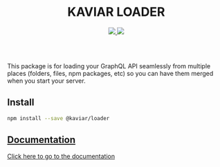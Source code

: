 <h1 align="center">KAVIAR LOADER</h1>

<p align="center">
  <a href="https://travis-ci.org/kaviarjs/loader">
    <img src="https://api.travis-ci.org/kaviarjs/loader.svg?branch=master" />
  </a>
  <a href="https://coveralls.io/github/kaviarjs/loader?branch=master">
    <img src="https://coveralls.io/repos/github/kaviarjs/loader/badge.svg?branch=master" />
  </a>
</p>

<br />
<br />

This package is for loading your GraphQL API seamlessly from multiple places (folders, files, npm packages, etc) so you can have them merged when you start your server.

## Install

```bash
npm install --save @kaviar/loader
```

## [Documentation](./DOCUMENTATION.md)

[Click here to go to the documentation](./DOCUMENTATION.md)
